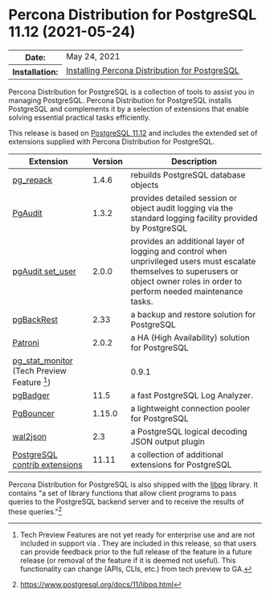 # Percona Distribution for PostgreSQL 11.12 (2021-05-24)


<table class="docutils field-list" frame="void" rules="none">
  <colgroup>
    <col class="field-name">
    <col class="field-body">
  </colgroup>
  <tbody valign="top">
    <tr class="field-odd field">
      <th class="field-name">Date:</th>
      <td class="field-body">May 24, 2021</td>
    </tr>
    <tr class="field-even field">
      <th class="field-name">Installation:</th>
      <td class="field-body">
        <a class="reference external" href="https://www.percona.com/doc/postgresql/11/installing.html#">Installing Percona Distribution for PostgreSQL</a></td>
    </tr>
  </tbody>
</table>

Percona Distribution for PostgreSQL is a collection of tools to assist you in managing PostgreSQL. Percona Distribution for PostgreSQL
installs PostgreSQL and complements it by a selection of extensions that
enable solving essential practical tasks efficiently.


This release is based on [PostgreSQL
11.12](https://www.postgresql.org/docs/release/11.12/) and includes the
extended set of extensions supplied with Percona Distribution for PostgreSQL.

| Extension           | Version        | Description                  |
| ------------------- | -------------- | ---------------------------- |
| [pg_repack](https://github.com/reorg/pg_repack) | 1.4.6   | rebuilds PostgreSQL database objects           |
| [PgAudit](https://www.pgaudit.org/)             | 1.3.2   | provides detailed session or object audit logging via the standard logging facility provided by PostgreSQL                |
| [pgAudit set_user](https://github.com/pgaudit/set_user)| 2.0.0|provides an additional layer of logging and control when unprivileged users must escalate themselves to superusers or object owner roles in order to perform needed maintenance tasks.|
| [pgBackRest](https://pgbackrest.org/)           | 2.33    | a backup and restore solution for PostgreSQL       |
| [Patroni](https://patroni.readthedocs.io/en/latest/) | 2.0.2 | a HA (High Availability) solution for PostgreSQL |
| [pg_stat_monitor](https://github.com/percona/pg_stat_monitor) (Tech Preview Feature [^1])|                                         |0.9.1 |collects and aggregates statistics for PostgreSQL and provides histogram information.|
|[pgBadger](https://github.com/darold/pgbadger)   | 11.5     | a fast PostgreSQL Log Analyzer.|
|[PgBouncer](https://www.pgbouncer.org/)          |1.15.0    | a lightweight connection pooler for PostgreSQL|
|[wal2json](https://github.com/eulerto/wal2json)  |2.3       | a PostgreSQL logical decoding JSON output plugin|
| [PostgreSQL contrib extensions](https://www.postgresql.org/docs/11/contrib.html)                             | 11.11   | a collection of additional extensions for PostgreSQL |

Percona Distribution for PostgreSQL is also shipped with the
[libpq](https://www.postgresql.org/docs/11/libpq.html) library. It
contains "a set of library functions that allow client programs to pass
queries to the PostgreSQL backend server and to receive the results of
these queries."[^2]

[^1]: Tech Preview Features are not yet ready for enterprise use and are
    not included in support via . They are included in this release, so
    that users can provide feedback prior to the full release of the
    feature in a future release (or removal of the feature if it is
    deemed not useful). This functionality can change (APIs, CLIs, etc.)
    from tech preview to GA.

[^2]: <https://www.postgresql.org/docs/11/libpq.html>
